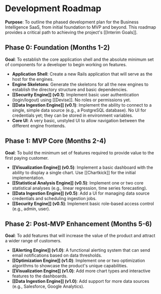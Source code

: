 # Development Roadmap

**Purpose**: To outline the phased development plan for the Business Intelligence SaaS, from initial foundation to MVP and beyond. This roadmap provides a critical path to achieving the project's [[Interim Goals]].

## Phase 0: Foundation (Months 1-2)

**Goal**: To establish the core application shell and the absolute minimum set of components for a developer to begin working on features.

- **Application Shell**: Create a new Rails application that will serve as the host for the engines.
- **Engine Skeletons**: Generate the skeletons for all the new engines to establish the directory structure and basic dependencies.
- **[[Security Engine]] (v0.1)**: Implement basic user authentication (login/logout) using [[Devise]]. No roles or permissions yet.
- **[[Data Ingestion Engine]] (v0.1)**: Implement the ability to connect to a single, simple data source (e.g., a PostgreSQL database). No UI for credentials yet; they can be stored in environment variables.
- **Core UI**: A very basic, unstyled UI to allow navigation between the different engine frontends.

## Phase 1: MVP Core (Months 2-4)

**Goal**: To build the minimum set of features required to provide value to the first paying customer.

- **[[Visualization Engine]] (v0.5)**: Implement a basic dashboard with the ability to display a single chart. Use [[Chartkick]] for the initial implementation.
- **[[Statistical Analysis Engine]] (v0.5)**: Implement one or two core statistical analyses (e.g., linear regression, time series forecasting).
- **[[Data Ingestion Engine]] (v0.5)**: Add a UI for managing data source credentials and scheduling ingestion jobs.
- **[[Security Engine]] (v0.5)**: Implement basic role-based access control (e.g., admin, user).

## Phase 2: Post-MVP Enhancement (Months 5-6)

**Goal**: To add features that will increase the value of the product and attract a wider range of customers.

- **[[Alerting Engine]] (v1.0)**: A functional alerting system that can send email notifications based on data thresholds.
- **[[Optimization Engine]] (v1.0)**: Implement one or two optimization algorithms to showcase the product's unique capabilities.
- **[[Visualization Engine]] (v1.0)**: Add more chart types and interactive features to the dashboards.
- **[[Data Ingestion Engine]] (v1.0)**: Add support for more data sources (e.g., Salesforce, Google Analytics).
